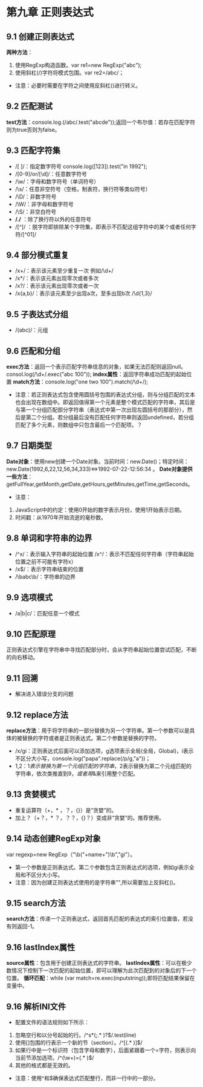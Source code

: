 # 第九章 正则表达式
## 9.1 创建正则表达式
**两种方法**：
1. 使用RegExp构造函数。var re1=new RegExp("abc");
2. 使用斜杠(/)字符将模式包围。var re2=/abc/；
* 注意：必要时需要在字符之间使用反斜杠(\)进行转义。
## 9.2 匹配测试
**test方法**：console.log.(/abc/.test("abcde"));返回一个布尔值：若存在匹配字符则为true否则为false。
## 9.3 匹配字符集
* /[ ]/：指定数字符号 console.log([123]).test("in 1992");
* /[0-9]/or/[\d]/：任意数字符号
* /\w/：字母和数字符号（单词符号）
* /\s/：任意非空符号（空格，制表符，换行符等类似符号）
* /\D/：非数字符号
* /\W/：非字母和数字符号
* /\S/：非空白符号
* **/./** ：除了换行符以外的任意符号
* /[^]/ ：脱字符即排除某个字符集，即表示不匹配这组字符中的某个或者任何字符/[^01]/
## 9.4 部分模式重复
* /x+/：表示该元素至少重复一次 例如/\d+/
* /x*/：表示该元素出现零次或者多次
* /x?/：表示该元素出现零次或者一次
* /x{a,b}/：表示该元素至少出现a次，至多出现b次 /\d{1,3}/
## 9.5 子表达式分组
* /(abc)/：元组
## 9.6 匹配和分组
**exec方法**：返回一个表示匹配字符串信息的对象，如果无法匹配则返回null。consol.log(/\d+/.exec("abc 100"));
**index属性**：返回字符串成功匹配的起始位置
**match方法**：console.log("one two 100").match(/\d+/);
* 注意：若正则表达式包含使用圆括号包围的表达式分组，则与分组匹配的文本也会出现在数组中。即返回值得第一个元素是整个模式匹配的字符串，其后是与第一个分组匹配部分字符串（表达式中第一次出现左圆括号的那部分），然后是第二个分组。若分组最后没有匹配任何字符串则返回undefined，若分组匹配了多个元素，则数组中只包含最后一个匹配项。？
## 9.7 日期类型
**Date对象**：使用new创建一个Date对象。当前时间：new.Date()；特定时间：new.Date(1992,6,22,12,56,34,333)<=>1992-07-22-12:56:34 。
**Date对象提供一些方法**：getFullYear,getMonth,getDate,getHours,getMinutes,getTime,getSeconds。
* 注意：
1. JavaScript中的约定：使用0开始的数字表示月份，使用1开始表示日期。
2. 时间戳：从1970年开始流逝的毫秒数。
## 9.8 单词和字符串的边界
* /^x/：表示输入字符串的起始位置 /x^/：表示不匹配任何字符串（字符串起始位置之前不可能有字符x）
* /x$/：表示字符串结束的位置
* /\babc\b/：字符串的边界
## 9.9 选项模式
* /a|b|c/：匹配任意一个模式
## 9.10 匹配原理
正则表达式引擎在字符串中寻找匹配部分时，会从字符串起始位置尝试匹配，不断的向右移动。
## 9.11 回溯
* 解决进入错误分支的问题
## 9.12 replace方法
**replace方法**：用于将字符串的一部分替换为另一个字符串。第一个参数可以是具体的被替换的字符或者是正则表达式。第二个参数是替换的字符。
* /x/gi：正则表达式后面可以添加选项，g选项表示全局(全局，Global)，i表示不区分大小写，console.log("papa".replace(/p/g,"a"))；
* $1,$2：$1表示替换为第一个元组匹配的字符串，$2表示替换为第二个元组匹配的字符串，依次类推直到$9，或者用$&来引用整个匹配。
## 9.13 贪婪模式
* 重复运算符（+，* ，？，{}）是“贪婪”的。
* 加上？（+？，* ？，？？，{}？）变成非“贪婪”的。推荐使用。
## 9.14 动态创建RegExp对象
var regexp=new RegExp（"\\b("+name+")\b\","gi"）。
* 第一个参数是正则表达式。第二个参数包含正则表达式的选项，例如gi表示全局和不区分大小写。
* 注意：因为创建正则表达式使用的是字符串"",所以需要加上反斜杠(\)。
## 9.15 search方法
**search方法**：传递一个正则表达式，返回首先匹配的表达式的索引位置值，若没有则返回-1。
## 9.16 lastIndex属性
**source属性**：包含用于创建正则表达式的字符串。
**lastIndex属性**：可以在极少数情况下控制下一次匹配的起始位置，即可以理解为此次匹配到的对象后的下一个位置。
**循环匹配**：while (var match=re.exec(inputstring));即将匹配结果保留在变量中。
## 9.16 解析INI文件
* 配置文件的语法规则如下所示：
1. 忽略空行和以分号起始的行。/^s*(;.* )?$/.test(line)
2. 使用[]包围的行表示一个新的节（section）。/^\[(.* )\]$/
3. 如果行中是一个标识符（包含字母和数字），后面紧跟着一个=字符，则表示向当前节添加选项。/^(\w+)=(.* )$/
4. 其他的格式都是无效的。
* 注意：使用^和$确保表达式匹配整行，而非一行中的一部分。








